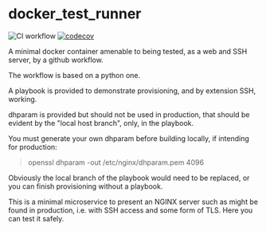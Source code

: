# docker_test_runner

![CI workflow](https://github.com/ployt0/docker_test_runner/actions/workflows/CI.yml/badge.svg) [![codecov](https://codecov.io/github/ployt0/docker_test_runner/branch/master/graph/badge.svg?token=O8M5PAD3MF)](https://codecov.io/github/ployt0/docker_test_runner)

A minimal docker container amenable to being tested, as a web and SSH server, by a github workflow.

The workflow is based on a python one.

A playbook is provided to demonstrate provisioning, and by extension SSH, working.

dhparam is provided but should not be used in production, that should be evident by the "local host branch", only, in the playbook.

You must generate your own dhparam before building locally, if intending for production:

> openssl dhparam -out /etc/nginx/dhparam.pem 4096

Obviously the local branch of the playbook would need to be replaced, or you can finish provisioning without a playbook.

This is a minimal microservice to present an NGINX server such as might be found in production, i.e. with SSH access and some form of TLS. Here you can test it safely.
